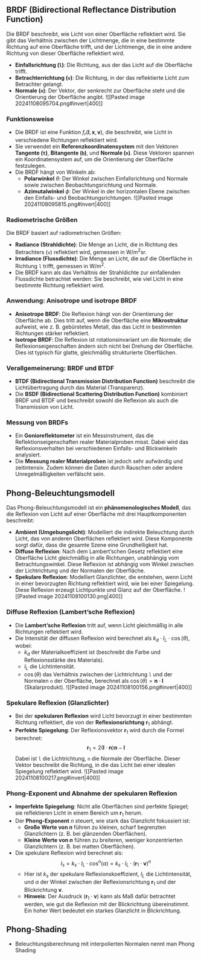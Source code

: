 ## BRDF (Bidirectional Reflectance Distribution Function)
Die BRDF beschreibt, wie Licht von einer Oberfläche reflektiert wird. Sie gibt das Verhältnis zwischen der Lichtmenge, die in eine bestimmte Richtung auf eine Oberfläche trifft, und der Lichtmenge, die in eine andere Richtung von dieser Oberfläche reflektiert wird.
- **Einfallsrichtung (`l`)**: Die Richtung, aus der das Licht auf die Oberfläche trifft.
- **Betrachterrichtung (`v`)**: Die Richtung, in der das reflektierte Licht zum Betrachter gelangt.
- **Normale (`n`)**: Der Vektor, der senkrecht zur Oberfläche steht und die Orientierung der Oberfläche angibt.
![[Pasted image 20241108095704.png#invert|400]]

### Funktionsweise
- Die BRDF ist eine Funktion $f_r(\mathbf{l}, \mathbf{x}, \mathbf{v})$, die beschreibt, wie Licht in verschiedene Richtungen reflektiert wird.
- Sie verwendet ein **Referenzkoordinatensystem** mit den Vektoren **Tangente (`t`)**, **Bitangente (`b`)**, und **Normale (`n`)**. Diese Vektoren spannen ein Koordinatensystem auf, um die Orientierung der Oberfläche festzulegen.
- Die BRDF hängt von Winkeln ab:
  - **Polarwinkel** $\theta$: Der Winkel zwischen Einfallsrichtung und Normale sowie zwischen Beobachtungsrichtung und Normale.
  - **Azimutalwinkel** $\phi$: Der Winkel in der horizontalen Ebene zwischen den Einfalls- und Beobachtungsrichtungen.
![[Pasted image 20241108095815.png#invert|400]]
### Radiometrische Größen
Die BRDF basiert auf radiometrischen Größen:
- **Radiance (Strahldichte)**: Die Menge an Licht, die in Richtung des Betrachters (`v`) reflektiert wird, gemessen in $\text{W}/\text{m}^2\text{sr}$.
- **Irradiance (Flussdichte)**: Die Menge an Licht, die auf die Oberfläche in Richtung `l` trifft, gemessen in $\text{W}/\text{m}^2$.
- Die BRDF kann als das Verhältnis der Strahldichte zur einfallenden Flussdichte betrachtet werden: Sie beschreibt, wie viel Licht in eine bestimmte Richtung reflektiert wird.
### Anwendung: Anisotrope und isotrope BRDF
- **Anisotrope BRDF**: Die Reflexion hängt von der Orientierung der Oberfläche ab. Dies tritt auf, wenn die Oberfläche eine **Mikrostruktur** aufweist, wie z. B. gebürstetes Metall, das das Licht in bestimmten Richtungen stärker reflektiert.
- **Isotrope BRDF**: Die Reflexion ist rotationsinvariant um die Normale; die Reflexionseigenschaften ändern sich nicht bei Drehung der Oberfläche. Dies ist typisch für glatte, gleichmäßig strukturierte Oberflächen.
### Verallgemeinerung: BRDF und BTDF
- **BTDF (Bidirectional Transmission Distribution Function)** beschreibt die Lichtübertragung durch das Material (Transparenz).
- Die **BSDF (Bidirectional Scattering Distribution Function)** kombiniert BRDF und BTDF und beschreibt sowohl die Reflexion als auch die Transmission von Licht.
### Messung von BRDFs
- Ein **Gonioreflektometer** ist ein Messinstrument, das die Reflektionseigenschaften realer Materialproben misst. Dabei wird das Reflexionsverhalten bei verschiedenen Einfalls- und Blickwinkeln analysiert.
- Die **Messung realer Materialproben** ist jedoch sehr aufwändig und zeitintensiv. Zudem können die Daten durch Rauschen oder andere Unregelmäßigkeiten verfälscht sein.
## Phong-Beleuchtungsmodell
Das Phong-Beleuchtungsmodell ist ein **phänomenologisches Modell**, das die Reflexion von Licht auf einer Oberfläche mit drei Hauptkomponenten beschreibt:
- **Ambient (Umgebungslicht)**: Modelliert die indirekte Beleuchtung durch Licht, das von anderen Oberflächen reflektiert wird. Diese Komponente sorgt dafür, dass die gesamte Szene eine Grundhelligkeit hat.
- **Diffuse Reflexion**: Nach dem Lambert’schen Gesetz reflektiert eine Oberfläche Licht gleichmäßig in alle Richtungen, unabhängig vom Betrachtungswinkel. Diese Reflexion ist abhängig vom Winkel zwischen der Lichtrichtung und der Normalen der Oberfläche.
- **Spekulare Reflexion**: Modelliert Glanzlichter, die entstehen, wenn Licht in einer bevorzugten Richtung reflektiert wird, wie bei einer Spiegelung. Diese Reflexion erzeugt Lichtpunkte und Glanz auf der Oberfläche.
![[Pasted image 20241108100130.png|400]]
### Diffuse Reflexion (Lambert’sche Reflexion)
- Die **Lambert’sche Reflexion** tritt auf, wenn Licht gleichmäßig in alle Richtungen reflektiert wird.
- Die Intensität der diffusen Reflexion wird berechnet als $k_d \cdot I_L \cdot \cos(\theta)$, wobei:
  - $k_d$ der Materialkoeffizient ist (beschreibt die Farbe und Reflexionsstärke des Materials).
  - $I_L$ die Lichtintensität.
  - $\cos(\theta)$ das Verhältnis zwischen der Lichtrichtung `l` und der Normalen `n` der Oberfläche, berechnet als $\cos(\theta) = \mathbf{n} \cdot \mathbf{l}$ (Skalarprodukt).
![[Pasted image 20241108100156.png#invert|400]]
### Spekulare Reflexion (Glanzlichter)
- Bei der **spekularen Reflexion** wird Licht bevorzugt in einer bestimmten Richtung reflektiert, die von der **Reflexionsrichtung** $\mathbf{r}_1$ abhängt.
- **Perfekte Spiegelung**: Der Reflexionsvektor $\mathbf{r}_1$ wird durch die Formel berechnet:
  $$
  \mathbf{r}_1 = 2(\mathbf{l} \cdot \mathbf{n}) \mathbf{n} - \mathbf{l}
  $$
  Dabei ist `l` die Lichtrichtung, `n` die Normale der Oberfläche. Dieser Vektor beschreibt die Richtung, in die das Licht bei einer idealen Spiegelung reflektiert wird.
![[Pasted image 20241108100217.png#invert|400]]
### Phong-Exponent und Abnahme der spekularen Reflexion
- **Imperfekte Spiegelung**: Nicht alle Oberflächen sind perfekte Spiegel; sie reflektieren Licht in einem Bereich um $\mathbf{r}_1$ herum.
- Der **Phong-Exponent** $n$ steuert, wie stark das Glanzlicht fokussiert ist:
  - **Große Werte von $n$** führen zu kleinen, scharf begrenzten Glanzlichtern (z. B. bei glänzenden Oberflächen).
  - **Kleine Werte von $n$** führen zu breiteren, weniger konzentrierten Glanzlichtern (z. B. bei matten Oberflächen).
- Die spekulare Reflexion wird berechnet als:
  $$
  I_s = k_s \cdot I_L \cdot \cos^n(\alpha) = k_s \cdot I_L \cdot (\mathbf{r}_1 \cdot \mathbf{v})^n
  $$
  - Hier ist $k_s$ der spekulare Reflexionskoeffizient, $I_L$ die Lichtintensität, und $\alpha$ der Winkel zwischen der Reflexionsrichtung $\mathbf{r}_1$ und der Blickrichtung $\mathbf{v}$.
  - **Hinweis**: Der Ausdruck $(\mathbf{r}_1 \cdot \mathbf{v})$ kann als Maß dafür betrachtet werden, wie gut die Reflexion mit der Blickrichtung übereinstimmt. Ein hoher Wert bedeutet ein starkes Glanzlicht in Blickrichtung.


## Phong-Shading
- Beleuchtungsberechnung mit interpolierten Normalen nennt man Phong Shading